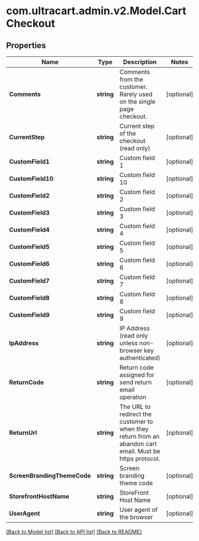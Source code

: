 
# com.ultracart.admin.v2.Model.CartCheckout

## Properties

Name | Type | Description | Notes
------------ | ------------- | ------------- | -------------
**Comments** | **string** | Comments from the customer.  Rarely used on the single page checkout. | [optional] 
**CurrentStep** | **string** | Current step of the checkout (read only) | [optional] 
**CustomField1** | **string** | Custom field 1 | [optional] 
**CustomField10** | **string** | Custom field 10 | [optional] 
**CustomField2** | **string** | Custom field 2 | [optional] 
**CustomField3** | **string** | Custom field 3 | [optional] 
**CustomField4** | **string** | Custom field 4 | [optional] 
**CustomField5** | **string** | Custom field 5 | [optional] 
**CustomField6** | **string** | Custom field 6 | [optional] 
**CustomField7** | **string** | Custom field 7 | [optional] 
**CustomField8** | **string** | Custom field 8 | [optional] 
**CustomField9** | **string** | Custom field 9 | [optional] 
**IpAddress** | **string** | IP Address (read only unless non-browser key authenticated) | [optional] 
**ReturnCode** | **string** | Return code assigned for send return email operation | [optional] 
**ReturnUrl** | **string** | The URL to redirect the customer to when they return from an abandon cart email.  Must be https protocol. | [optional] 
**ScreenBrandingThemeCode** | **string** | Screen branding theme code | [optional] 
**StorefrontHostName** | **string** | StoreFront Host Name | [optional] 
**UserAgent** | **string** | User agent of the browser | [optional] 

[[Back to Model list]](../README.md#documentation-for-models)
[[Back to API list]](../README.md#documentation-for-api-endpoints)
[[Back to README]](../README.md)

